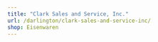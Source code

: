 ```yaml
---
title: "Clark Sales and Service, Inc."
url: /darlington/clark-sales-and-service-inc/
shop: Eisenwaren
---
```

